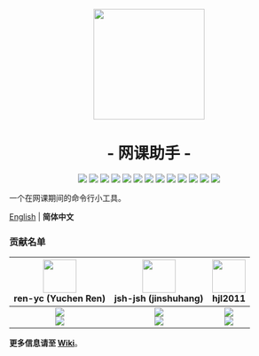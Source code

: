<p align="center">
<img src="https://ren-yc.github.io/assets/ClassTools/WCH.png" width="200">
</p>

<h1 align="center">- 网课助手 -</h1>

<p align="center">
<img src="https://img.shields.io/github/license/class-tools/Web-Class-Helper.svg">
<img src="https://isitmaintained.com/badge/open/class-tools/Web-Class-Helper.svg">
<img src="https://isitmaintained.com/badge/resolution/class-tools/Web-Class-Helper.svg">
<img src="https://github.com/class-tools/Web-Class-Helper/actions/workflows/build.yml/badge.svg">
<img src="https://github.com/class-tools/Web-Class-Helper/actions/workflows/clangformat.yml/badge.svg">
<img src="https://github.com/class-tools/Web-Class-Helper/actions/workflows/codecov.yml/badge.svg">
<img src="https://github.com/class-tools/Web-Class-Helper/actions/workflows/codeql.yml/badge.svg">
<img src="https://github.com/class-tools/Web-Class-Helper/actions/workflows/gitmsg.yml/badge.svg">
<img src="https://github.com/class-tools/Web-Class-Helper/actions/workflows/wiki.yml/badge.svg">
<img src="https://codecov.io/gh/class-tools/Web-Class-Helper/branch/master/graph/badge.svg?token=VaaOrygZkX">
<img src="https://img.shields.io/github/v/release/class-tools/Web-Class-Helper.svg?logo=iCloud">
<img src="https://img.shields.io/github/downloads/class-tools/Web-Class-Helper/total?label=GitHub%20Downloads">
<img src="https://img.shields.io/badge/support-Windows%208%20%2F%208.1%20%2F%2010%20%2F%2011-blue?logo=Windows">
</p>

一个在网课期间的命令行小工具。

[English](./README.md) | **简体中文**

### 贡献名单

| <img src="https://avatars.githubusercontent.com/u/53416099?v=4" width="60px"></br> ren-yc (Yuchen Ren) | <img src="https://avatars.githubusercontent.com/u/68993466?v=4" width="60px"></br> jsh-jsh (jinshuhang) | <img src="https://avatars.githubusercontent.com/u/100132650?v=4" width="60px"></br> hjl2011 |
| :---: | :---: | :---: |
| ![](https://shields.io/badge/Maintainer-green?logo=visual-studio-code&style=for-the-badge)<br>![](https://shields.io/badge/BugTester-yellow?logo=open-bug-bounty&style=for-the-badge) | ![](https://shields.io/badge/Creator-green?logo=visual-studio-code&style=for-the-badge)<br>![](https://shields.io/badge/BugTester-yellow?logo=open-bug-bounty&style=for-the-badge) | ![](https://shields.io/badge/Coding-green?logo=visual-studio-code&style=for-the-badge)<br>![](https://shields.io/badge/BugTester-yellow?logo=open-bug-bounty&style=for-the-badge) |

**更多信息请至 [Wiki](https://github.com/class-tools/Web-Class-Helper/wiki)**。
